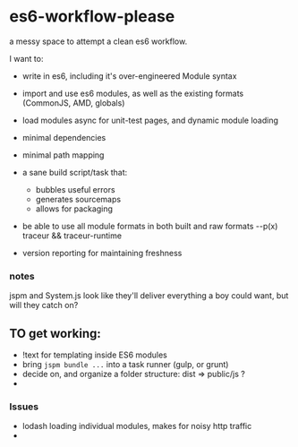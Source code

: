 es6-workflow-please
===================

a messy space to attempt a clean es6 workflow.

I want to:

- write in es6, including it's over-engineered Module syntax
- import and use es6 modules, as well as the existing formats (CommonJS, AMD, globals)
- load modules async for unit-test pages, and dynamic module loading
- minimal dependencies
- minimal path mapping
- a sane build script/task that:

  * bubbles useful errors
  * generates sourcemaps
  * allows for packaging

- be able to use all module formats in both built and raw formats --p(x) traceur && traceur-runtime
- version reporting for maintaining freshness

### notes

jspm and System.js look like they'll deliver everything a boy could want, but will they catch on?  

## TO get working:

- !text for templating inside ES6 modules
- bring `jspm bundle ...` into a task runner (gulp, or grunt)
- decide on, and organize a folder structure: dist => public/js ?
- 
### Issues
- lodash loading individual modules, makes for noisy http traffic
- 
